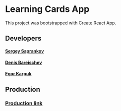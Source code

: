 # Learning Cards App

This project was bootstrapped with [Create React App](https://github.com/facebook/create-react-app).

## Developers

#### [Sergey Saprankov ](https://t.me/sergeysaprankov)
#### [Denis Bareischev](https://t.me/denbarabraza)
#### [Egor Karpuk](https://t.me/Pikadorius)

## Production

### [Production link ](https://pikadorius.github.io/project_cards/)

